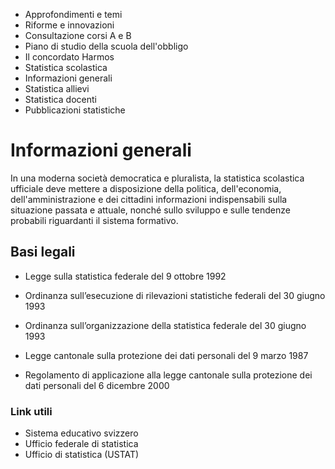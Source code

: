   * Approfondimenti e temi
  * Riforme e innovazioni
  * Consultazione corsi A e B
  * Piano di studio della scuola dell'obbligo
  * Il concordato Harmos
  * Statistica scolastica
  * Informazioni generali
  * Statistica allievi
  * Statistica docenti
  * Pubblicazioni statistiche

#  Informazioni generali

In una moderna società democratica e pluralista, la statistica scolastica
ufficiale deve mettere a disposizione della politica, dell'economia,
dell'amministrazione e dei cittadini informazioni indispensabili sulla
situazione passata e attuale, nonché sullo sviluppo e sulle tendenze probabili
riguardanti il sistema formativo.

##  Basi legali

  * Legge sulla statistica federale del 9 ottobre 1992

  * Ordinanza sull’esecuzione di rilevazioni statistiche federali del 30 giugno 1993

  * Ordinanza sull’organizzazione della statistica federale del 30 giugno 1993

  * Legge cantonale sulla protezione dei dati personali del 9 marzo 1987

  * Regolamento di applicazione alla legge cantonale sulla protezione dei dati personali del 6 dicembre 2000

###  Link utili

  * Sistema educativo svizzero
  * Ufficio federale di statistica
  * Ufficio di statistica (USTAT)

